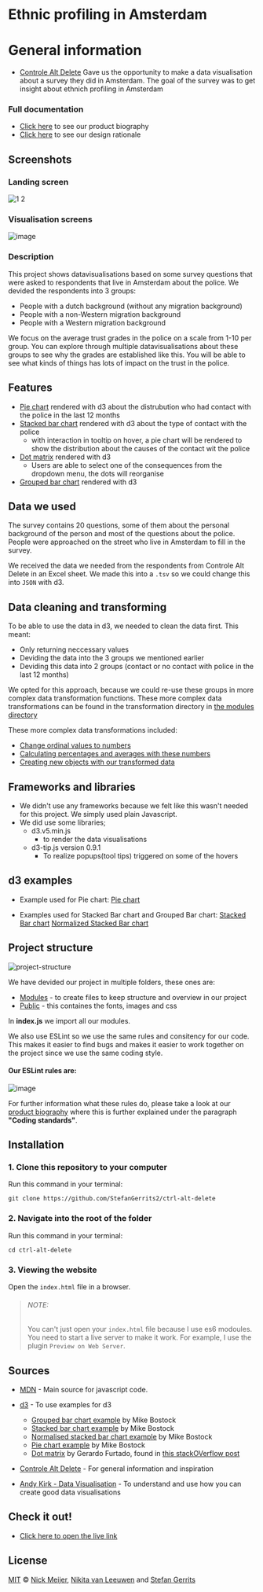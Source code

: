 # Ethnic profiling in Amsterdam

# General information

* [Controle Alt Delete](https://controlealtdelete.nl/) Gave us the opportunity to make a data visualisation about a survey they did in Amsterdam. The goal of the survey was to get insight about ethnich profiling in Amsterdam

### Full documentation

* [Click here]() to see our product biography
* [Click here]() to see our design rationale

## Screenshots

### Landing screen
![1 2](https://user-images.githubusercontent.com/45566396/72811001-0adc7080-3c5f-11ea-861f-07173c74171c.png)

### Visualisation screens
![image](https://user-images.githubusercontent.com/45566396/72818382-aecc1900-3c6b-11ea-9104-e790d68d333d.png)

### Description

This project shows datavisualisations based on some survey questions that were asked to respondents that live in Amsterdam about the police. We devided the respondents into 3 groups:

* People with a dutch background (without any migration background)
* People with a non-Western migration background
* People with a Western migration background

We focus on the average trust grades in the police on a scale from 1-10 per group. You can explore through multiple datavisualisations about these groups to see why the grades are established like this. You will be able to see what kinds of things has lots of impact on the trust in the police.

## Features

* [Pie chart](https://github.com/StefanGerrits2/ctrl-alt-delete/blob/master/js/modules/renderPieChart.js) rendered with d3 about the distrubution who had contact with the police in the last 12 months
* [Stacked bar chart](https://github.com/StefanGerrits2/ctrl-alt-delete/blob/master/js/modules/renderStackedBars.js) rendered with d3 about the type of contact with the police
    * with interaction in tooltip on hover, a pie chart will be rendered to show the distribution about the causes of the contact wit the police
* [Dot matrix]() rendered with d3
    * Users are able to select one of the consequences from the dropdown menu, the dots will reorganise
* [Grouped bar chart](https://github.com/StefanGerrits2/ctrl-alt-delete/blob/master/js/modules/renderGroupedBars.js) rendered with d3

## Data we used

The survey contains 20 questions, some of them about the personal background of the person and most of the questions about the police. People were approached on the street who live in Amsterdam to fill in the survey.

We received the data we needed from the respondents from Controle Alt Delete in an Excel sheet. We made this into a `.tsv` so we could change this into `JSON` with d3.

## Data cleaning and transforming

To be able to use the data in d3, we needed to clean the data first. This meant:
* Only returning neccessary values
* Deviding the data into the 3 groups we mentioned earlier
* Deviding this data into 2 groups (contact or no contact with police in the last 12 months)

We opted for this approach, because we could re-use these groups in more complex data transformation functions. These more complex data transformations can be found in the transformation directory in [the modules directory]()

These more complex data transformations included:

* [Change ordinal values to numbers]()
* [Calculating percentages and averages with these numbers]()
* [Creating new objects with our transformed data]()

## Frameworks and libraries

* We didn't use any frameworks because we felt like this wasn't needed for this project. We simply used plain Javascript.
* We did use some libraries;
    * d3.v5.min.js 
        * to render the data visualisations
    * d3-tip.js version 0.9.1
        * To realize popups(tool tips) triggered on some of the hovers

## d3 examples

* Example used for Pie chart:
[Pie chart](https://observablehq.com/@d3/pie-chart)

* Examples used for Stacked Bar chart and Grouped Bar chart:
[Stacked Bar chart](https://observablehq.com/@d3/stacked-bar-chart)
[Normalized Stacked Bar chart](https://observablehq.com/@d3/stacked-normalized-horizontal-bar)


## Project structure

![project-structure](https://user-images.githubusercontent.com/45566396/72612976-98058980-392e-11ea-8267-c5e6b050d0ed.png)

We have devided our project in multiple folders, these ones are:
* [Modules](https://github.com/StefanGerrits2/ctrl-alt-delete/tree/master/js/modules) - to create files to keep structure and overview in our project
* [Public](https://github.com/StefanGerrits2/ctrl-alt-delete/tree/master/public) - this containes the fonts, images and css

In **index.js** we import all our modules.

We also use ESLint so we use the same rules and consitency for our code. This makes it easier to find bugs and makes it easier to work together on the project since we use the same coding style.

#### Our ESLint rules are:

![image](https://user-images.githubusercontent.com/45566396/72613363-97212780-392f-11ea-838d-c76eaa51f943.png)

For further information what these rules do, please take a look at our [product biography]() where this is further explained under the paragraph **"Coding standards"**.


## Installation

### 1. Clone this repository to your computer
Run this command in your terminal:

`git clone https://github.com/StefanGerrits2/ctrl-alt-delete`
### 2. Navigate into the root of the folder
Run this command in your terminal:

`cd ctrl-alt-delete`

### 3. Viewing the website
Open the `index.html` file in a browser.

>
> ###### NOTE:
> You can't just open your `index.html` file because I use es6 modoules. You need to start a live server to make it work. For example, I use the plugin `Preview on Web Server`.

## Sources

* [MDN](https://developer.mozilla.org/nl/) - Main source for javascript code.
* [d3](https://d3js.org/) - To use examples for d3
    * [Grouped bar chart example](https://observablehq.com/@d3/grouped-bar-chart) by Mike Bostock
    * [Stacked bar chart example](https://observablehq.com/@d3/stacked-bar-chart) by Mike Bostock
    * [Normalised stacked bar chart example](https://observablehq.com/@d3/stacked-normalized-horizontal-bar) by Mike Bostock
    * [Pie chart example](https://observablehq.com/@d3/pie-chart) by Mike Bostock
    * [Dot matrix](https://jsfiddle.net/5Lmjogqh/1/) by Gerardo Furtado, found in [this stackOVerflow post](https://stackoverflow.com/questions/53318554/d3-grouped-dot-matrix-with-2-rows-each-groups)

* [Controle Alt Delete](https://controlealtdelete.nl/) - For general information and inspiration
* [Andy Kirk - Data Visualisation](https://www.bol.com/nl/f/data-visualisation/9200000037335441/) - To understand and use how you can create good data visualisations

## Check it out!

* [Click here to open the live link](https://stefangerrits2.github.io/ctrl-alt-delete/)

## License

[MIT](https://github.com/StefanGerrits2/ctrl-alt-delete/blob/master/LICENSE.txt) © [Nick Meijer](https://github.com/CountNick), [Nikita van Leeuwen](https://nikitavanleeuwen.wixsite.com/portfolio-cv) and [Stefan Gerrits](https://github.com/StefanGerrits2)